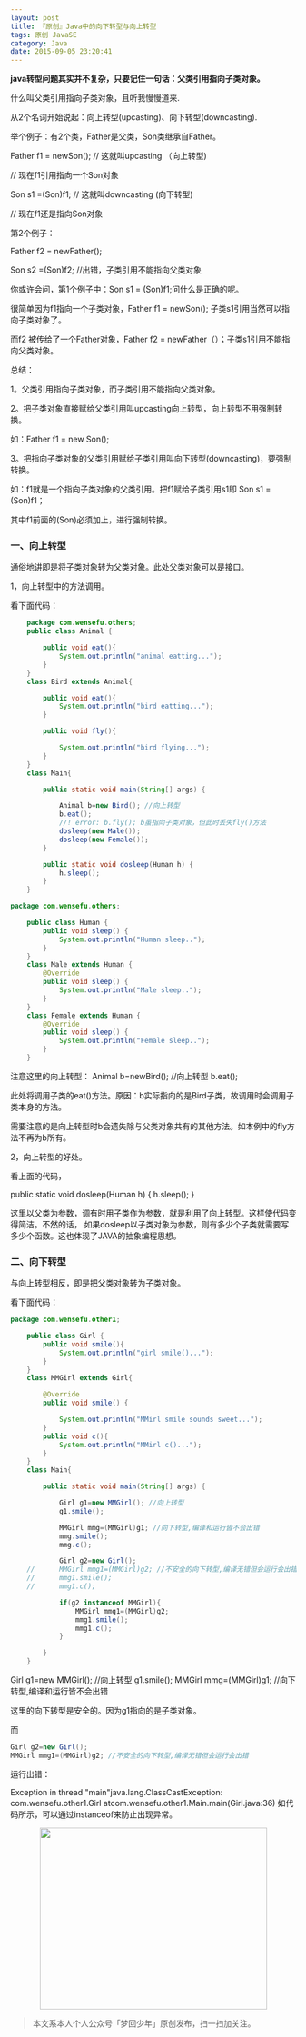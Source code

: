 ```yaml
---
layout: post
title: 『原创』Java中的向下转型与向上转型
tags: 原创 JavaSE
category: Java
date: 2015-09-05 23:20:41
---
```


**java转型问题其实并不复杂，只要记住一句话：父类引用指向子类对象。**

什么叫父类引用指向子类对象，且听我慢慢道来.

从2个名词开始说起：向上转型(upcasting)、向下转型(downcasting).

举个例子：有2个类，Father是父类，Son类继承自Father。

Father f1 = newSon(); // 这就叫upcasting （向上转型)

// 现在f1引用指向一个Son对象

Son s1 =(Son)f1; // 这就叫downcasting (向下转型)

// 现在f1还是指向Son对象

第2个例子：

Father f2 = newFather();

Son s2 =(Son)f2; //出错，子类引用不能指向父类对象

你或许会问，第1个例子中：Son s1 = (Son)f1;问什么是正确的呢。

很简单因为f1指向一个子类对象，Father f1 = newSon(); 子类s1引用当然可以指向子类对象了。

而f2 被传给了一个Father对象，Father f2 = newFather（）；子类s1引用不能指向父类对象。

总结：

1。父类引用指向子类对象，而子类引用不能指向父类对象。

2。把子类对象直接赋给父类引用叫upcasting向上转型，向上转型不用强制转换。

如：Father f1 = new Son();

3。把指向子类对象的父类引用赋给子类引用叫向下转型(downcasting)，要强制转换。

如：f1就是一个指向子类对象的父类引用。把f1赋给子类引用s1即 Son s1 =(Son)f1；

其中f1前面的(Son)必须加上，进行强制转换。

### 一、向上转型

通俗地讲即是将子类对象转为父类对象。此处父类对象可以是接口。

1，向上转型中的方法调用。

看下面代码：

```java
    package com.wensefu.others;  
    public class Animal {  

        public void eat(){  
            System.out.println("animal eatting...");  
        }  
    }  
    class Bird extends Animal{  

        public void eat(){  
            System.out.println("bird eatting...");  
        }  

        public void fly(){  

            System.out.println("bird flying...");  
        }  
    }  
    class Main{  

        public static void main(String[] args) {  

            Animal b=new Bird(); //向上转型  
            b.eat();   
            //! error: b.fly(); b虽指向子类对象，但此时丢失fly()方法  
            dosleep(new Male());  
            dosleep(new Female());  
        }  

        public static void dosleep(Human h) {  
            h.sleep();  
        }  
    }  

package com.wensefu.others;  

    public class Human {  
        public void sleep() {  
            System.out.println("Human sleep..");  
        }  
    }  
    class Male extends Human {  
        @Override  
        public void sleep() {  
            System.out.println("Male sleep..");  
        }  
    }  
    class Female extends Human {  
        @Override  
        public void sleep() {  
            System.out.println("Female sleep..");  
        }  
    }
```

注意这里的向上转型：
Animal b=newBird(); //向上转型
b.eat();

此处将调用子类的eat()方法。原因：b实际指向的是Bird子类，故调用时会调用子类本身的方法。

需要注意的是向上转型时b会遗失除与父类对象共有的其他方法。如本例中的fly方法不再为b所有。

2，向上转型的好处。

看上面的代码，

public static void dosleep(Human h) {
h.sleep();
}

这里以父类为参数，调有时用子类作为参数，就是利用了向上转型。这样使代码变得简洁。不然的话，
如果dosleep以子类对象为参数，则有多少个子类就需要写多少个函数。这也体现了JAVA的抽象编程思想。

### 二、向下转型

与向上转型相反，即是把父类对象转为子类对象。

看下面代码：

```java
package com.wensefu.other1;  

    public class Girl {  
        public void smile(){  
            System.out.println("girl smile()...");  
        }  
    }  
    class MMGirl extends Girl{  

        @Override  
        public void smile() {  

            System.out.println("MMirl smile sounds sweet...");  
        }  
        public void c(){  
            System.out.println("MMirl c()...");  
        }  
    }  
    class Main{  

        public static void main(String[] args) {  

            Girl g1=new MMGirl(); //向上转型  
            g1.smile();  

            MMGirl mmg=(MMGirl)g1; //向下转型,编译和运行皆不会出错  
            mmg.smile();  
            mmg.c();  

            Girl g2=new Girl();  
    //      MMGirl mmg1=(MMGirl)g2; //不安全的向下转型,编译无错但会运行会出错  
    //      mmg1.smile();  
    //      mmg1.c();  

            if(g2 instanceof MMGirl){  
                MMGirl mmg1=(MMGirl)g2;   
                mmg1.smile();  
                mmg1.c();  
            }  

        }  
    }
```

Girl g1=new MMGirl(); //向上转型
g1.smile();
MMGirl mmg=(MMGirl)g1; //向下转型,编译和运行皆不会出错

这里的向下转型是安全的。因为g1指向的是子类对象。

而

```java
Girl g2=new Girl();
MMGirl mmg1=(MMGirl)g2; //不安全的向下转型,编译无错但会运行会出错
```

运行出错：

Exception in thread "main"java.lang.ClassCastException: com.wensefu.other1.Girl
atcom.wensefu.other1.Main.main(Girl.java:36)
如代码所示，可以通过instanceof来防止出现异常。

<div align="center">
<img src="http://rann.cc/assets/img/qrcode-logo.png" width="400" height="320" />
</div>

> 本文系本人个人公众号「梦回少年」原创发布，扫一扫加关注。